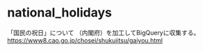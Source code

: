 # national_holidays
「国民の祝日」について （内閣府）を加工してBigQueryに収集する。
https://www8.cao.go.jp/chosei/shukujitsu/gaiyou.html
